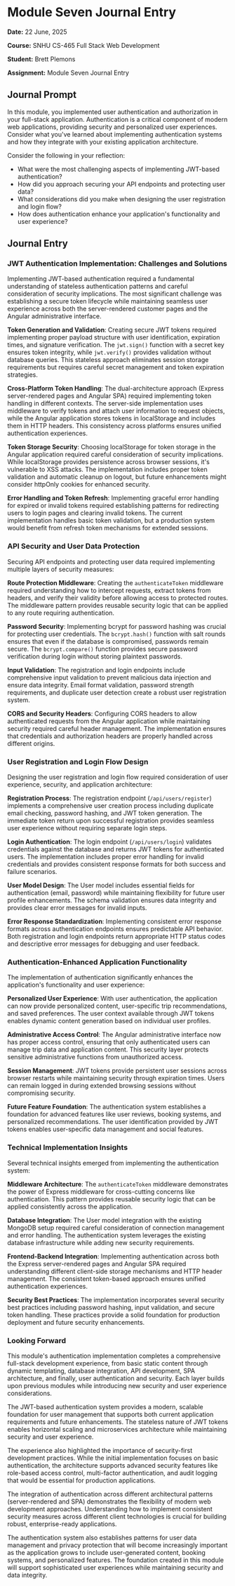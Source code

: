 # Module Seven Journal Entry

**Date:** 22 June, 2025

**Course:** SNHU CS-465 Full Stack Web Development

**Student:** Brett Plemons

**Assignment:** Module Seven Journal Entry

## Journal Prompt

In this module, you implemented user authentication and authorization in your full-stack application. Authentication is a critical component of modern web applications, providing security and personalized user experiences. Consider what you've learned about implementing authentication systems and how they integrate with your existing application architecture.

Consider the following in your reflection:

- What were the most challenging aspects of implementing JWT-based authentication?
- How did you approach securing your API endpoints and protecting user data?
- What considerations did you make when designing the user registration and login flow?
- How does authentication enhance your application's functionality and user experience?

## Journal Entry

### JWT Authentication Implementation: Challenges and Solutions

Implementing JWT-based authentication required a fundamental understanding of stateless authentication patterns and careful consideration of security implications. The most significant challenge was establishing a secure token lifecycle while maintaining seamless user experience across both the server-rendered customer pages and the Angular administrative interface.

**Token Generation and Validation**: Creating secure JWT tokens required implementing proper payload structure with user identification, expiration times, and signature verification. The `jwt.sign()` function with a secret key ensures token integrity, while `jwt.verify()` provides validation without database queries. This stateless approach eliminates session storage requirements but requires careful secret management and token expiration strategies.

**Cross-Platform Token Handling**: The dual-architecture approach (Express server-rendered pages and Angular SPA) required implementing token handling in different contexts. The server-side implementation uses middleware to verify tokens and attach user information to request objects, while the Angular application stores tokens in localStorage and includes them in HTTP headers. This consistency across platforms ensures unified authentication experiences.

**Token Storage Security**: Choosing localStorage for token storage in the Angular application required careful consideration of security implications. While localStorage provides persistence across browser sessions, it's vulnerable to XSS attacks. The implementation includes proper token validation and automatic cleanup on logout, but future enhancements might consider httpOnly cookies for enhanced security.

**Error Handling and Token Refresh**: Implementing graceful error handling for expired or invalid tokens required establishing patterns for redirecting users to login pages and clearing invalid tokens. The current implementation handles basic token validation, but a production system would benefit from refresh token mechanisms for extended sessions.

### API Security and User Data Protection

Securing API endpoints and protecting user data required implementing multiple layers of security measures:

**Route Protection Middleware**: Creating the `authenticateToken` middleware required understanding how to intercept requests, extract tokens from headers, and verify their validity before allowing access to protected routes. The middleware pattern provides reusable security logic that can be applied to any route requiring authentication.

**Password Security**: Implementing bcrypt for password hashing was crucial for protecting user credentials. The `bcrypt.hash()` function with salt rounds ensures that even if the database is compromised, passwords remain secure. The `bcrypt.compare()` function provides secure password verification during login without storing plaintext passwords.

**Input Validation**: The registration and login endpoints include comprehensive input validation to prevent malicious data injection and ensure data integrity. Email format validation, password strength requirements, and duplicate user detection create a robust user registration system.

**CORS and Security Headers**: Configuring CORS headers to allow authenticated requests from the Angular application while maintaining security required careful header management. The implementation ensures that credentials and authorization headers are properly handled across different origins.

### User Registration and Login Flow Design

Designing the user registration and login flow required consideration of user experience, security, and application architecture:

**Registration Process**: The registration endpoint (`/api/users/register`) implements a comprehensive user creation process including duplicate email checking, password hashing, and JWT token generation. The immediate token return upon successful registration provides seamless user experience without requiring separate login steps.

**Login Authentication**: The login endpoint (`/api/users/login`) validates credentials against the database and returns JWT tokens for authenticated users. The implementation includes proper error handling for invalid credentials and provides consistent response formats for both success and failure scenarios.

**User Model Design**: The User model includes essential fields for authentication (email, password) while maintaining flexibility for future user profile enhancements. The schema validation ensures data integrity and provides clear error messages for invalid inputs.

**Error Response Standardization**: Implementing consistent error response formats across authentication endpoints ensures predictable API behavior. Both registration and login endpoints return appropriate HTTP status codes and descriptive error messages for debugging and user feedback.

### Authentication-Enhanced Application Functionality

The implementation of authentication significantly enhances the application's functionality and user experience:

**Personalized User Experience**: With user authentication, the application can now provide personalized content, user-specific trip recommendations, and saved preferences. The user context available through JWT tokens enables dynamic content generation based on individual user profiles.

**Administrative Access Control**: The Angular administrative interface now has proper access control, ensuring that only authenticated users can manage trip data and application content. This security layer protects sensitive administrative functions from unauthorized access.

**Session Management**: JWT tokens provide persistent user sessions across browser restarts while maintaining security through expiration times. Users can remain logged in during extended browsing sessions without compromising security.

**Future Feature Foundation**: The authentication system establishes a foundation for advanced features like user reviews, booking systems, and personalized recommendations. The user identification provided by JWT tokens enables user-specific data management and social features.

### Technical Implementation Insights

Several technical insights emerged from implementing the authentication system:

**Middleware Architecture**: The `authenticateToken` middleware demonstrates the power of Express middleware for cross-cutting concerns like authentication. This pattern provides reusable security logic that can be applied consistently across the application.

**Database Integration**: The User model integration with the existing MongoDB setup required careful consideration of connection management and error handling. The authentication system leverages the existing database infrastructure while adding new security requirements.

**Frontend-Backend Integration**: Implementing authentication across both the Express server-rendered pages and Angular SPA required understanding different client-side storage mechanisms and HTTP header management. The consistent token-based approach ensures unified authentication experiences.

**Security Best Practices**: The implementation incorporates several security best practices including password hashing, input validation, and secure token handling. These practices provide a solid foundation for production deployment and future security enhancements.

### Looking Forward

This module's authentication implementation completes a comprehensive full-stack development experience, from basic static content through dynamic templating, database integration, API development, SPA architecture, and finally, user authentication and security. Each layer builds upon previous modules while introducing new security and user experience considerations.

The JWT-based authentication system provides a modern, scalable foundation for user management that supports both current application requirements and future enhancements. The stateless nature of JWT tokens enables horizontal scaling and microservices architecture while maintaining security and user experience.

The experience also highlighted the importance of security-first development practices. While the initial implementation focuses on basic authentication, the architecture supports advanced security features like role-based access control, multi-factor authentication, and audit logging that would be essential for production applications.

The integration of authentication across different architectural patterns (server-rendered and SPA) demonstrates the flexibility of modern web development approaches. Understanding how to implement consistent security measures across different client technologies is crucial for building robust, enterprise-ready applications.

The authentication system also establishes patterns for user data management and privacy protection that will become increasingly important as the application grows to include user-generated content, booking systems, and personalized features. The foundation created in this module will support sophisticated user experiences while maintaining security and data integrity.
